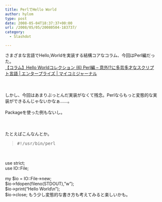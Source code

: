 ```yaml
---
title: PerlでHello World
author: hylom
type: post
date: 2008-05-04T18:37:37+00:00
url: /2008/05/05/20080504-183737/
category:
  - Slashdot

---
```

さまざまな言語でHello&#44;Worldを実装する結構コアなコラム、今回はPerl編だった。   
  [【コラム】Hello Worldコレクション (6) Perl編 &#8211; 意外!?に多芸多才なスクリプト言語 | エンタープライズ | マイコミジャーナル][1] </br>  
</br>   
しかし、今回はあまりぶっとんだ実装がなくて残念。Perlならもっと変態的な実装ができるんじゃないかなぁ……。</br>   
Packageを使った例もないし。</br>  
</br>   
たとえばこんなんとか。 

> <div>
>   <tt> #!/usr/bin/perl </tt>
> </div>

</br>   
&nbsp;</br>   
use strict;</br>   
use IO::File;</br>   
&nbsp;</br>   
my $io = IO::File->new;</br>   
$io->fdopen(fileno(STDOUT)&#44;&#8221;w&#8221;);</br>   
$io->print(&#8220;Hello World\n&#8221;);</br>   
$io->close; もう少し変態的な書き方も考えてみると楽しいかも。</br>  
</br>

 [1]: http://journal.mycom.co.jp/column/helloworld/006/index.html

